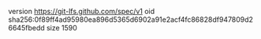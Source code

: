 version https://git-lfs.github.com/spec/v1
oid sha256:0f89ff4ad95980ea896d5365d6902a91e2acf4fc86828df947809d26645fbedd
size 1590
